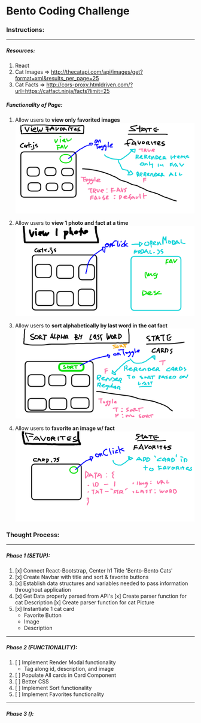 # Bento Coding Challenge

### Instructions:
---

##### Resources: 
1. React
2. Cat Images => http://thecatapi.com/api/images/get?format=xml&results_per_page=25
3. Cat Facts  => http://cors-proxy.htmldriven.com/?url=https://catfact.ninja/facts?limit=25

##### Functionality of Page:
1. Allow users to **view only favorited images**
![viewFavoriteImages](https://github.com/benbasuni1/bento-coding-challenge/blob/master/planning/01-functionality-view-favorited.png)

2. Allow users to **view 1 photo and fact at a time**
![viewOnePhoto](https://github.com/benbasuni1/bento-coding-challenge/blob/master/planning/02-functionality-view-1photo.png)

3. Allow users to **sort alphabetically by last word in the cat fact**
![sortAlphabetically](https://github.com/benbasuni1/bento-coding-challenge/blob/master/planning/03-functionality-sort.png)

4. Allow users to **favorite an image w/ fact**
![favoriteImage](https://github.com/benbasuni1/bento-coding-challenge/blob/master/planning/04-functionality-favorites.png)

### Thought Process:
---
##### Phase 1 (SETUP):
  1. [x] Connect React-Bootstrap, Center h1 Title 'Bento-Bento Cats'
  2. [x] Create Navbar with title and sort & favorite buttons
  3. [x] Establish data structures and variables needed to pass information throughout application
  4. [x] Get Data properly parsed from API's
        [x] Create parser function for cat Description
        [x] Create parser function for cat Picture
  5. [x] Instantiate 1 cat card
        * Favorite Button
        * Image
        * Description
---
##### Phase 2 (FUNCTIONALITY):
  1. [ ] Implement Render Modal functionality
        * Tag along id, description, and image
  2. [ ] Populate All cards in Card Component
  3. [ ] Better CSS
  4. [ ] Implement Sort functionality
  5. [ ] Implement Favorites functionality

---
##### Phase 3 ():